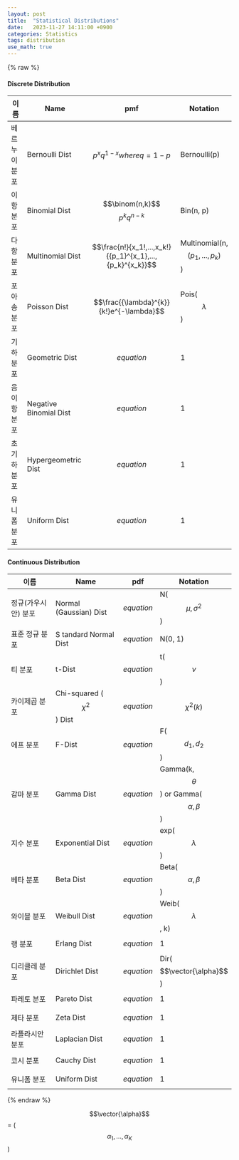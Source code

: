 ```yaml
---
layout: post
title:  "Statistical Distributions"
date:   2023-11-27 14:11:00 +0900
categories: Statistics
tags: distribution
use_math: true
---
```

{% raw %}
#### Discrete Distribution  
  
| 이름 | Name | pmf | Notation |
|---------------|-----|--------------------------------------------------------|---|
|베르누이 분포 |Bernoulli Dist | $${p^x} q^{1-x} where q=1-p$$ | Bernoulli(p) |
|이항 분포 |Binomial Dist | $$\binom(n,k)$$ $${p^k} q^{n-k}$$  | Bin(n, p) |
|다항 분포 | Multinomial Dist | $$\frac{n!}{x_1!,...,x_k!}{{p_1}^{x_1},...,{p_k}^{x_k}}$$  | Multinomial(n, $$(p_1,...,p_k)$$) |
|포아송 분포 | Poisson Dist | $$\frac{{\lambda}^{k}}{k!}e^{-\lambda}$$  | Pois($$\lambda$$)|
|기하 분포 | Geometric Dist | $$equation$$  | 1 |
|음이항 분포 | Negative Binomial Dist | $$equation$$  | 1 |
|초기하 분포 | Hypergeometric Dist | $$equation$$  | 1 |
|유니폼 분포 | Uniform Dist | $$equation$$  | 1 |  
    
#### Continuous Distribution  
  
| 이름 | Name | pdf | Notation |
|---------------|-----|--------------------------------------------------------|---|
| 정규(가우시안) 분포 | Normal (Gaussian) Dist | $$equation$$ | N($$\mu, \sigma^2$$) |
| 표준 정규 분포 |S tandard Normal Dist | $$equation$$  | N(0, 1) |
| 티 분포 | t-Dist | $$equation$$  | t($$\nu$$) |
| 카이제곱 분포 | Chi-squared ($$\chi^{2}$$) Dist | $$equation$$  | $$\chi^{2}(k)$$ |
| 에프 분포 | F-Dist | $$equation$$  | F($$d_1, d_2$$) |
| 감마 분포 | Gamma Dist | $$equation$$  | Gamma(k, $$\theta$$) or  Gamma($$\alpha, \beta$$)|
| 지수 분포 | Exponential Dist | $$equation$$  | exp($$\lambda$$) |
| 베타 분포 | Beta Dist | $$equation$$  | Beta($$\alpha, \beta$$) |
| 와이블 분포 | Weibull Dist | $$equation$$  | Weib($$\lambda$$, k) |
| 랭 분포 | Erlang Dist | $$equation$$  | 1 |
| 디리클레 분포 | Dirichlet Dist | $$equation$$  | Dir($$\vector{\alpha}$$) |
| 파레토 분포 | Pareto Dist | $$equation$$  | 1 |
| 제타 분포 | Zeta Dist | $$equation$$  | 1 |
| 라플라시안 분포 | Laplacian Dist | $$equation$$  | 1 |
| 코시 분포 | Cauchy Dist | $$equation$$  | 1 |
| 유니폼 분포 | Uniform Dist | $$equation$$  | 1 |  
  
{% endraw %}

$$\vector{\alpha}$$ = ($$\alpha_1,...,\alpha_K$$)

